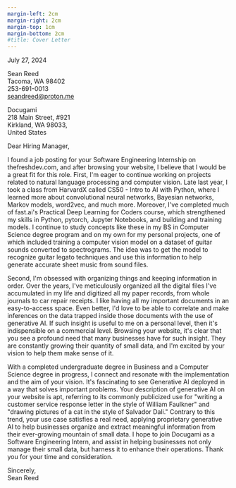 ```yaml
---
margin-left: 2cm
margin-right: 2cm
margin-top: 1cm
margin-bottom: 2cm
#title: Cover Letter
---
```

<span style="float:left">July 27, 2024</span><br>

<span style="float:left">Sean Reed</span><br>
<span style="float:left">Tacoma, WA 98402</span><br>
<span style="float:left">253-691-0013</span><br>
<span style="float:left">seandreed@proton.me</span><br>

<span style="float:left">Docugami</span><br>
<span style="float:left">218 Main Street, #921</span><br>
<span style="float:left">Kirkland, WA 98033,</span><br>
<span style="float:left">United States</span><br>

Dear Hiring Manager,

I found a job posting for your Software Engineering Internship on thefreshdev.com, and after browsing your website, I believe that I would be a great fit for this role.
First, I'm eager to continue working on projects related to natural language processing and computer vision. Late last year, I took a class from HarvardX called CS50 - Intro to AI with Python, where I learned more about convolutional neural networks, Bayesian networks, Markov models, word2vec, and much more. Moreover, I've completed much of fast.ai's Practical Deep Learning for Coders course, which strengthened my skills in Python, pytorch, Jupyter Notebooks, and building and training models. I continue to study concepts like these in my BS in Computer Science degree program and on my own for my personal projects, one of which included training a computer vision model on a dataset of guitar sounds converted to spectrograms. The idea was to get the model to recognize guitar legato techniques and use this information to help generate accurate sheet music from sound files.

Second, I'm obsessed with organizing things and keeping information in order. Over the years, I've meticulously organized all the digital files I've accumulated in my life and digitized all my paper records, from whole journals to car repair receipts. I like having all my important documents in an easy-to-access space. Even better, I'd love to be able to correlate and make inferences on the data trapped inside those documents with the use of generative AI. If such insight is useful to me on a personal level, then it's indispensible on a commercial level. Browsing your website, it's clear that you see a profound need that many businesses have for such insight. They are constantly growing their quantity of small data, and I'm excited by your vision to help them make sense of it.

With a completed undergraduate degree in Business and a Computer Science degree in progress, I connect and resonate with the implementation and the aim of your vision. It's fascinating to see Generative AI deployed in a way that solves important problems. Your description of generative AI on your website is apt, referring to its commonly publicized use for "writing a customer service response letter in the style of William Faulkner" and "drawing pictures of a cat in the style of Salvador Dali." Contrary to this trend, your use case satisfies a real need, applying proprietary generative AI to help businesses organize and extract meaningful information from their ever-growing mountain of small data. I hope to join Docugami as a Software Engineering Intern, and assist in helping businesses not only manage their small data, but harness it to enhance their operations. Thank you for your time and consideration.

Sincerely,  
Sean Reed

